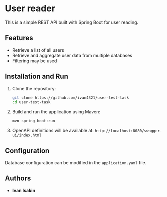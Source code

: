 
# User reader

This is a simple REST API built with Spring Boot for user reading.

## Features

- Retrieve a list of all users
- Retrieve and aggregate user data from multiple databases
- Filtering may be used


## Installation and Run

1. Clone the repository:

   ```bash
   git clone https://github.com/ivan4321/user-test-task
   cd user-test-task
   ```

2. Build and run the application using Maven:

   ```bash
   mvn spring-boot:run
   ```

3. OpenAPI definitions will be available at: `http://localhost:8080/swagger-ui/index.html`


## Configuration

Database configuration can be modified in the `application.yaml` file.

## Authors

- **Ivan Isakin**

